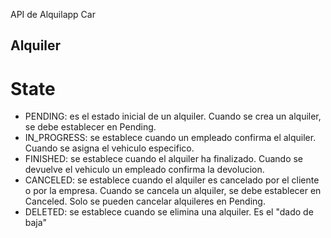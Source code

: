 API de Alquilapp Car

## Alquiler

# State

- PENDING: es el estado inicial de un alquiler. Cuando se crea un alquiler, se debe establecer en Pending.
- IN_PROGRESS: se establece cuando un empleado confirma el alquiler. Cuando se asigna el vehiculo especifico.
- FINISHED: se establece cuando el alquiler ha finalizado. Cuando se devuelve el vehiculo un empleado confirma la devolucion.
- CANCELED: se establece cuando el alquiler es cancelado por el cliente o por la empresa. Cuando se cancela un alquiler, se debe establecer en Canceled. Solo se pueden cancelar alquileres en Pending.
- DELETED: se establece cuando se elimina una alquiler. Es el "dado de baja"
